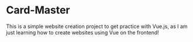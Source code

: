 # Card-Master
This is a simple website creation project to get practice with Vue.js, as I am just learning how to create websites using Vue on the frontend!
